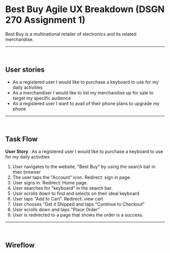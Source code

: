 


<h1><strong>Best Buy Agile UX Breakdown </strong> (DSGN 270 Assignment 1) </h1>

Best Buy is a multinational retailer of electronics and its related merchandise. 

<hr>
<br>

## User stories 
 - As a registered user I would like to purchase a keyboard to use for my daily activities
  - As a merchandiser I would like to list my merchandise up for sale to target my specific audience 
   - As a registered user I want to avail of their phone plans to upgrade my phone
<hr>
<br>

## Task Flow
<strong> User Story </strong>: As a registered user I would like to purchase a keyboard to use for my daily activities
1. User navigates to the website, "Best Buy" by using the search bar in their browser
2. The user taps the "Account" icon. Redirect: sign in page.
3. User signs in. Redirect: Home page.
4. User searches for "keyboard" in the search bar.
5. User scrolls down to find and selects on their ideal keyboard
6. User taps "Add to Cart". Redirect: view cart
7. User chooses "Get it Shipped and taps "Continue to Checkout"
8. User scrolls down and taps "Place Order"
9. User is redirected to a page that shows the order is a success.

<hr>
<br>

## Wireflow


